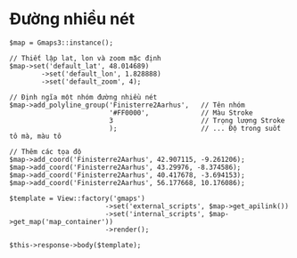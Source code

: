# Đường nhiều nét
	
	$map = Gmaps3::instance();
		
	// Thiết lập lat, lon và zoom mặc định
	$map->set('default_lat', 48.014689)
			->set('default_lon', 1.828888)
			->set('default_zoom', 4);				
	
	// Định ngĩa một nhóm đường nhiều nét
	$map->add_polyline_group('Finisterre2Aarhus',	// Tên nhóm
							 '#FF0000',				// Màu Stroke
							 3						// Trọng lượng Stroke
							 );						// ... Độ trong suốt tô mà, màu tô
													
	// Thêm các tọa độ
	$map->add_coord('Finisterre2Aarhus', 42.907115, -9.261206);
	$map->add_coord('Finisterre2Aarhus', 43.29976, -8.374586);
	$map->add_coord('Finisterre2Aarhus', 40.417678, -3.694153);
	$map->add_coord('Finisterre2Aarhus', 56.177668, 10.176086);
	
	$template = View::factory('gmaps')
							->set('external_scripts', $map->get_apilink())
							->set('internal_scripts', $map->get_map('map_container'))
							->render();	
							
	$this->response->body($template);											
			
